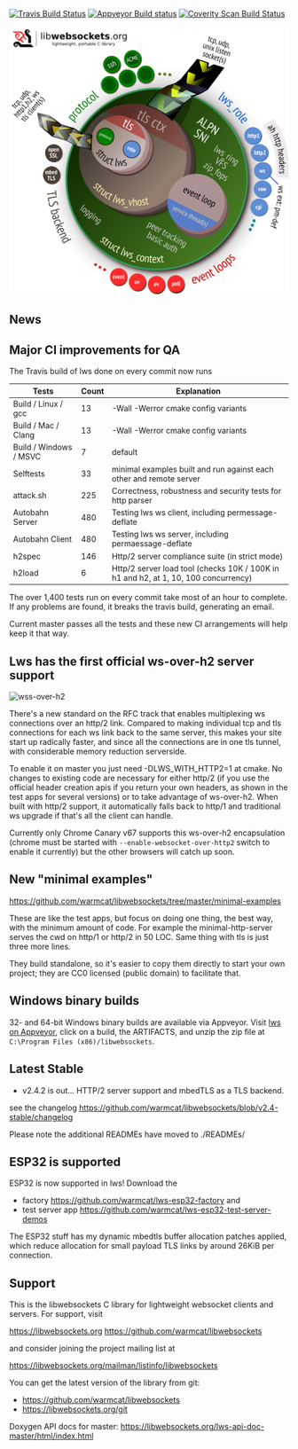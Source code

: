 [![Travis Build Status](https://travis-ci.org/warmcat/libwebsockets.svg)](https://travis-ci.org/warmcat/libwebsockets)
[![Appveyor Build status](https://ci.appveyor.com/api/projects/status/qfasji8mnfnd2r8t?svg=true)](https://ci.appveyor.com/project/lws-team/libwebsockets)
[![Coverity Scan Build Status](https://scan.coverity.com/projects/3576/badge.svg)](https://scan.coverity.com/projects/3576)

![lws-overview](./doc-assets/lws-overview.png)

News
----

## Major CI improvements for QA

The Travis build of lws done on every commit now runs 

Tests|Count|Explanation
---|---|---
Build / Linux / gcc|13|-Wall -Werror cmake config variants
Build / Mac / Clang|13|-Wall -Werror cmake config variants
Build / Windows / MSVC|7|default
Selftests|33|minimal examples built and run against each other and remote server
attack.sh|225|Correctness, robustness and security tests for http parser
Autobahn Server|480|Testing lws ws client, including permessage-deflate
Autobahn Client|480|Testing lws ws server, including permaessage-deflate
h2spec|146|Http/2 server compliance suite (in strict mode)
h2load|6|Http/2 server load tool (checks 10K / 100K in h1 and h2, at 1, 10, 100 concurrency)

The over 1,400 tests run on every commit take most of an hour to complete.
If any problems are found, it breaks the travis build, generating an email.

Current master passes all the tests and these new CI arrangements will help
keep it that way.

## Lws has the first official ws-over-h2 server support

![wss-over-h2](https://libwebsockets.org/sc-wss-over-h2.png)

There's a new standard on the RFC track that enables multiplexing ws connections
over an http/2 link.  Compared to making individual tcp and tls connections for
each ws link back to the same server, this makes your site start up radically
faster, and since all the connections are in one tls tunnel, with considerable memory
reduction serverside.

To enable it on master you just need -DLWS_WITH_HTTP2=1 at cmake.  No changes to
existing code are necessary for either http/2 (if you use the official header creation
apis if you return your own headers, as shown in the test apps for several versions)
or to take advantage of ws-over-h2.  When built with http/2 support, it automatically
falls back to http/1 and traditional ws upgrade if that's all the client can handle.

Currently only Chrome Canary v67 supports this ws-over-h2 encapsulation (chrome
must be started with `--enable-websocket-over-http2` switch to enable it currently)
but the other browsers will catch up soon.

## New "minimal examples"

https://github.com/warmcat/libwebsockets/tree/master/minimal-examples

These are like the test apps, but focus on doing one thing, the best way, with the minimum amount of code.  For example the minimal-http-server serves the cwd on http/1 or http/2 in 50 LOC.  Same thing with tls is just three more lines.

They build standalone, so it's easier to copy them directly to start your own project; they
are CC0 licensed (public domain) to facilitate that.

## Windows binary builds

32- and 64-bit Windows binary builds are available via Appveyor.  Visit [lws on Appveyor](https://ci.appveyor.com/project/lws-team/libwebsockets),
click on a build, the ARTIFACTS, and unzip the zip file at `C:\Program Files (x86)/libwebsockets`.

## Latest Stable

 - v2.4.2 is out... HTTP/2 server support and mbedTLS as a TLS backend.

see the changelog https://github.com/warmcat/libwebsockets/blob/v2.4-stable/changelog

Please note the additional READMEs have moved to ./READMEs/

## ESP32 is supported

ESP32 is now supported in lws!  Download the

 - factory https://github.com/warmcat/lws-esp32-factory and
 - test server app https://github.com/warmcat/lws-esp32-test-server-demos

The ESP32 stuff has my dynamic mbedtls buffer allocation patches applied,
which reduce allocation for small payload TLS links by around 26KiB per connection.

## Support

This is the libwebsockets C library for lightweight websocket clients and
servers.  For support, visit

 https://libwebsockets.org
 https://github.com/warmcat/libwebsockets

and consider joining the project mailing list at

 https://libwebsockets.org/mailman/listinfo/libwebsockets

You can get the latest version of the library from git:

- https://github.com/warmcat/libwebsockets
- https://libwebsockets.org/git

Doxygen API docs for master: https://libwebsockets.org/lws-api-doc-master/html/index.html

